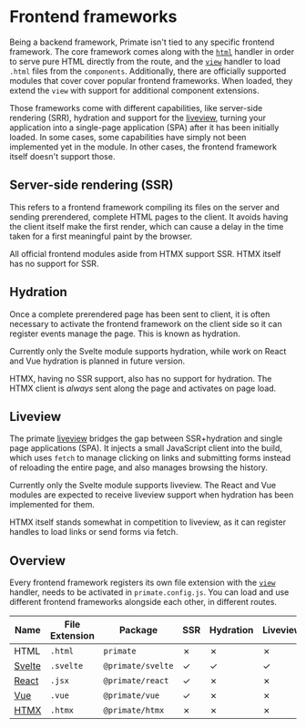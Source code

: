 # Frontend frameworks

Being a backend framework, Primate isn't tied to any specific frontend
framework. The core framework comes along with the [`html`][html] handler in
order to serve pure HTML directly from the route, and the [`view`][view]
handler to load `.html` files from the `components`. Additionally, there are
officially supported  modules that cover cover popular frontend frameworks.
When loaded, they extend the `view` with support for additional component
extensions.

Those frameworks come with different capabilities, like server-side rendering
(SRR), hydration and support for the [liveview](liveview), turning your 
application into a single-page application (SPA) after it has been initially
loaded. In some cases, some capabilities have simply not been implemented yet
in the module. In other cases, the frontend framework itself doesn't support
those.

## Server-side rendering (SSR)

This refers to a frontend framework compiling its files on the server and
sending prerendered, complete HTML pages to the client. It avoids having the
client itself make the first render, which can cause a delay in the time taken
for a first meaningful paint by the browser.

All official frontend modules aside from HTMX support SSR. HTMX itself has no
support for SSR.

## Hydration

Once a complete prerendered page has been sent to client, it is often necessary
to activate the frontend framework on the client side so it can register events
manage the page. This is known as hydration.

Currently only the Svelte module supports hydration, while work on React and
Vue hydration is planned in future version.

HTMX, having no SSR support, also has no support for hydration. The HTMX client
is *always* sent along the page and activates on page load.

## Liveview

The primate [liveview](/modules/liveview) bridges the gap between SSR+hydration
and single page applications (SPA). It injects a small JavaScript client into 
the build, which uses `fetch` to manage clicking on links and submitting forms
instead of reloading the entire page, and also manages browsing the history.

Currently only the Svelte module supports liveview. The React and Vue modules
are expected to receive liveview support when hydration has been implemented
for them.

HTMX itself stands somewhat in competition to liveview, as it can register
handles to load links or send forms via fetch.

## Overview

Every frontend framework registers its own file extension with the
[`view`][view] handler, needs to be activated in `primate.config.js`. You can
load and use different frontend frameworks alongside each other, in different
routes.

| Name     | File Extension | Package           | SSR | Hydration | Liveview |
|----------|----------------|-------------------|-----|-----------|----------|
| HTML     | `.html`        | `primate`         | ✗   | ✗         | ✗        |
| [Svelte] | `.svelte`      | `@primate/svelte` | ✓   | ✓         | ✓        |
| [React]  | `.jsx`         | `@primate/react`  | ✓   | ✗         | ✗        |
| [Vue]    | `.vue`         | `@primate/vue`    | ✓   | ✗         | ✗        |
| [HTMX]   | `.htmx`        | `@primate/htmx`   | ✗   | ✗         | ✗        |

[html]: /guide/responses#html
[view]: /guide/responses#view
[Svelte]: /modules/svelte
[React]: /modules/react
[Vue]: /modules/vue
[HTMX]: /modules/htmx
